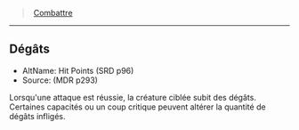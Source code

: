 ﻿---
!GenericItem
Name: Dégâts
Id: combat_hd.md#dégâts
ParentLink: combat_hd.md#combattre
ParentName: Combattre
NameLevel: 2
AltName: Hit Points (SRD p96)
Source: (MDR p293)
Attributes: {}
---
> [Combattre](hd_combat.md)

---

## Dégâts

- AltName: Hit Points (SRD p96)
- Source: (MDR p293)

Lorsqu'une attaque est réussie, la créature ciblée subit des dégâts. Certaines capacités ou un coup critique peuvent altérer la quantité de dégâts infligés.

